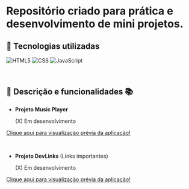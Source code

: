 # Repositório criado para prática e desenvolvimento de mini projetos.

## 🔧 Tecnologias utilizadas

![HTML5](https://img.shields.io/badge/-HTML-red)
![CSS](https://img.shields.io/badge/-CSS-blue)
![JavaScript](https://img.shields.io/badge/-JavaScript-yellow)

</br>

## 📝 Descrição e funcionalidades 📚

- **Projeto Music Player**

  (X) Em desenvolvimento

[Clique aqui para visualizaçäo prévia da aplicaçäo!](https://karinewagner.github.io/boraCodar/musicPlayer/)

</br>

- **Projeto DevLinks** (Links importantes)

  (X) Em desenvolvimento

[Clique aqui para visualizaçäo prévia da aplicaçäo!](https://karinewagner.github.io/boraCodar/devLinks/)
